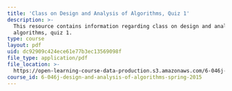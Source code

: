 ```yaml
---
title: 'Class on Design and Analysis of Algorithms, Quiz 1'
description: >-
  This resource contains information regarding class on design and analysis of
  algorithms, quiz 1.
type: course
layout: pdf
uid: dc92909c424ece61e77b3ec13569098f
file_type: application/pdf
file_location: >-
  https://open-learning-course-data-production.s3.amazonaws.com/6-046j-design-and-analysis-of-algorithms-spring-2015/dc92909c424ece61e77b3ec13569098f_MIT6_046JS15_quiz1.pdf
course_id: 6-046j-design-and-analysis-of-algorithms-spring-2015
---
```


